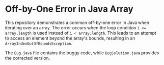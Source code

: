 # Off-by-One Error in Java Array

This repository demonstrates a common off-by-one error in Java when iterating over an array. The error occurs when the loop condition `i <= array.length` is used instead of `i < array.length`. This leads to an attempt to access an element beyond the array's bounds, resulting in an `ArrayIndexOutOfBoundsException`.

The `Bug.java` file contains the buggy code, while `BugSolution.java` provides the corrected version.